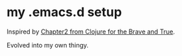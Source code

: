 # my .emacs.d setup #

Inspired by [Chapter2 from Clojure for the Brave and True](http://www.braveclojure.com/basic-emacs/). 

Evolved into my own thingy. 


